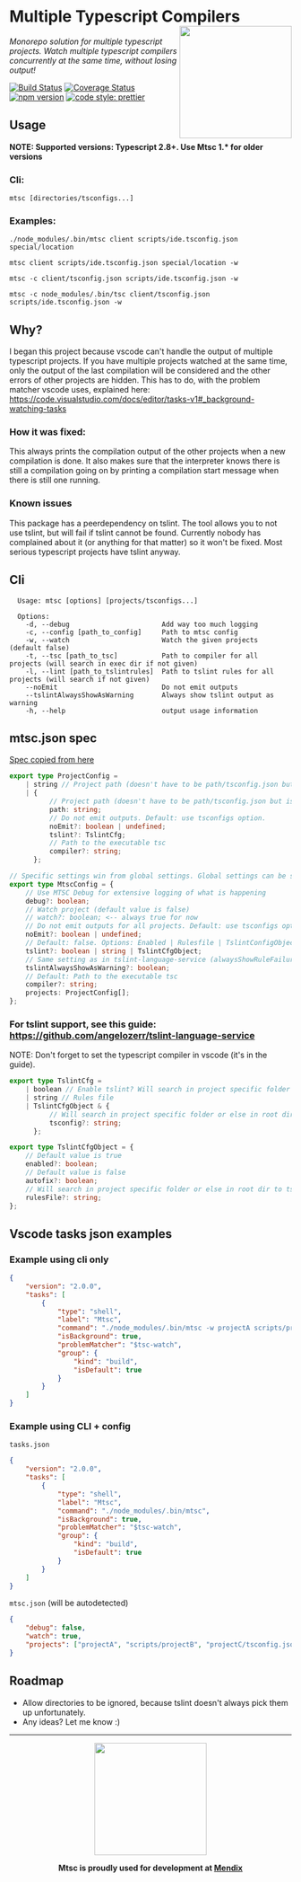 # Multiple Typescript Compilers <img src="https://github.com/guidojo/multipleTypescriptCompilers/blob/master/images/mtsc_logo_small.png?raw=true" align="right" width="200"/>

_Monorepo solution for multiple typescript projects. Watch multiple typescript compilers concurrently at the same time, without losing output!_

[![Build Status](https://travis-ci.org/guidojo/multipleTypescriptCompilers.svg?branch=master)](https://travis-ci.org/guidojo/multipleTypescriptCompilers)
[![Coverage Status](https://coveralls.io/repos/github/guidojo/multipleTypescriptCompilers/badge.svg?branch=master)](https://coveralls.io/github/guidojo/multipleTypescriptCompilers?branch=master)
[![npm version](https://badge.fury.io/js/mtsc.svg)](https://badge.fury.io/js/mtsc)
[![code style: prettier](https://img.shields.io/badge/code_style-prettier-ff69b4.svg)](https://github.com/prettier/prettier)

## Usage

**NOTE: Supported versions: Typescript 2.8+. Use Mtsc 1.\* for older versions**

### Cli:

`mtsc [directories/tsconfigs...]`

### Examples:

`./node_modules/.bin/mtsc client scripts/ide.tsconfig.json special/location`

`mtsc client scripts/ide.tsconfig.json special/location -w`

`mtsc -c client/tsconfig.json scripts/ide.tsconfig.json -w`

`mtsc -c node_modules/.bin/tsc client/tsconfig.json scripts/ide.tsconfig.json -w`

## Why?

I began this project because vscode can't handle the output of multiple typescript projects. If you have multiple projects watched at the same time, only the output of the last compilation will be considered and the other errors of other projects are hidden. This has to do, with the problem matcher vscode uses, explained here: https://code.visualstudio.com/docs/editor/tasks-v1#_background-watching-tasks

### How it was fixed:

This always prints the compilation output of the other projects when a new compilation is done. It also makes sure that the interpreter knows there is still a compilation going on by printing a compilation start message when there is still one running.

### Known issues

This package has a peerdependency on tslint. The tool allows you to not use tslint, but will fail if tslint cannot be found. Currently nobody has complained about it (or anything for that matter) so it won't be fixed. Most serious typescript projects have tslint anyway.

## Cli

```
  Usage: mtsc [options] [projects/tsconfigs...]

  Options:
    -d, --debug                       Add way too much logging
    -c, --config [path_to_config]     Path to mtsc config
    -w, --watch                       Watch the given projects (default false)
    -t, --tsc [path_to_tsc]           Path to compiler for all projects (will search in exec dir if not given)
    -l, --lint [path_to_tslintrules]  Path to tslint rules for all projects (will search if not given)
    --noEmit                          Do not emit outputs
    --tslintAlwaysShowAsWarning       Always show tslint output as warning
    -h, --help                        output usage information
```

## mtsc.json spec

[Spec copied from here](https://github.com/guidojo/multipleTypescriptCompilers/blob/master/src/config/configSpec.ts)

```typescript
export type ProjectConfig =
    | string // Project path (doesn't have to be path/tsconfig.json but is recommended)
    | {
          // Project path (doesn't have to be path/tsconfig.json but is recommended)
          path: string;
          // Do not emit outputs. Default: use tsconfigs option.
          noEmit?: boolean | undefined;
          tslint?: TslintCfg;
          // Path to the executable tsc
          compiler?: string;
      };

// Specific settings win from global settings. Global settings can be seen as default settings for each project.
export type MtscConfig = {
    // Use MTSC Debug for extensive logging of what is happening
    debug?: boolean;
    // Watch project (default value is false)
    // watch?: boolean; <-- always true for now
    // Do not emit outputs for all projects. Default: use tsconfigs option
    noEmit?: boolean | undefined;
    // Default: false. Options: Enabled | Rulesfile | TslintConfigObject
    tslint?: boolean | string | TslintCfgObject;
    // Same setting as in tslint-language-service (alwaysShowRuleFailuresAsWarnings)
    tslintAlwaysShowAsWarning?: boolean;
    // Default: Path to the executable tsc
    compiler?: string;
    projects: ProjectConfig[];
};
```

### For tslint support, see this guide: https://github.com/angelozerr/tslint-language-service

NOTE: Don't forget to set the typescript compiler in vscode (it's in the guide).

```typescript
export type TslintCfg =
    | boolean // Enable tslint? Will search in project specific folder or global tslint file (will search to tslint.json if not provided)
    | string // Rules file
    | TslintCfgObject & {
          // Will search in project specific folder or else in root dir to tsconfig.json if not provided. NOTE: Must be a file name (not a full path).
          tsconfig?: string;
      };

export type TslintCfgObject = {
    // Default value is true
    enabled?: boolean;
    // Default value is false
    autofix?: boolean;
    // Will search in project specific folder or else in root dir to tslint.json if not provided. NOTE: Must be a file name (not a full path).
    rulesFile?: string;
};
```

## Vscode tasks json examples

### Example using cli only

```json
{
    "version": "2.0.0",
    "tasks": [
        {
            "type": "shell",
            "label": "Mtsc",
            "command": "./node_modules/.bin/mtsc -w projectA scripts/projectB projectC/tsconfig.json",
            "isBackground": true,
            "problemMatcher": "$tsc-watch",
            "group": {
                "kind": "build",
                "isDefault": true
            }
        }
    ]
}
```

### Example using CLI + config

`tasks.json`

```json
{
    "version": "2.0.0",
    "tasks": [
        {
            "type": "shell",
            "label": "Mtsc",
            "command": "./node_modules/.bin/mtsc",
            "isBackground": true,
            "problemMatcher": "$tsc-watch",
            "group": {
                "kind": "build",
                "isDefault": true
            }
        }
    ]
}
```

`mtsc.json` (will be autodetected)

```json
{
    "debug": false,
    "watch": true,
    "projects": ["projectA", "scripts/projectB", "projectC/tsconfig.json"]
}
```

## Roadmap

-   Allow directories to be ignored, because tslint doesn't always pick them up unfortunately.
-   Any ideas? Let me know :)

---

<center>
<img src="https://www.mendix.com/ui/images/mendix-logo.png" align="center" width="200"/>

**Mtsc is proudly used for development at [Mendix](https://www.mendix.com)**

</center>
